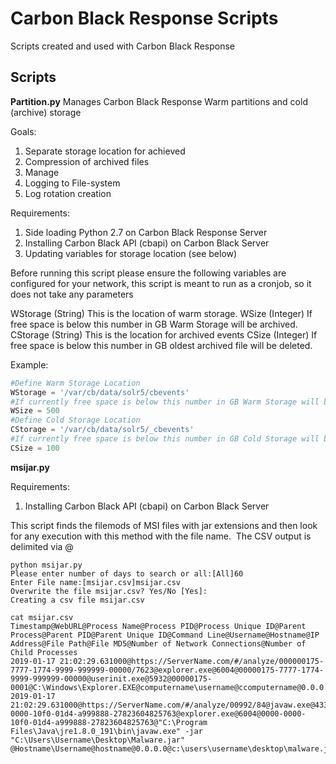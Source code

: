 # Carbon Black Response Scripts
Scripts created and used with Carbon Black Response

## Scripts
**Partition.py**
Manages Carbon Black Response Warm partitions and cold (archive) storage

Goals:
1. Separate storage location for achieved
2. Compression of archived files
3. Manage
4. Logging to File-system
5. Log rotation creation


Requirements:
1. Side loading Python 2.7 on Carbon Black Response Server
2. Installing Carbon Black  API (cbapi) on Carbon Black Server
3. Updating variables for storage location (see below)

Before running this script please ensure the following variables are configured for your network, this script is meant to run as a cronjob, so it does not take any parameters 



WStorage (String)  This is the location of warm storage.
WSize (Integer)    If free space is below this number in GB Warm Storage will be archived.
CStorage (String) This is the location for archived events
CSize (Integer) If free space is below this  number in GB oldest archived file will be deleted.

Example:
```python
#Define Warm Storage Location
WStorage = '/var/cb/data/solr5/cbevents'
#If currently free space is below this number in GB Warm Storage will be archived.
WSize = 500
#Define Cold Storage Location 
CStorage = '/var/cb/data/solr5/_cbevents'
#If currently free space is below this number in GB Cold Storage will be deleted 
CSize = 100
```


**msijar.py**

Requirements:
1. Installing Carbon Black API (cbapi) on Carbon Black Server

This script finds the filemods of MSI files with jar extensions and then look for any execution with this method with the file name.  The CSV output is delimited via @ 
```
python msijar.py 
Please enter number of days to search or all:[All]60 
Enter File name:[msijar.csv]msijar.csv 
Overwrite the file msijar.csv? Yes/No [Yes]: 
Creating a csv file msijar.csv
```
```
cat msijar.csv 
Timestamp@WebURL@Process Name@Process PID@Process Unique ID@Parent Process@Parent PID@Parent Unique ID@Command Line@Username@Hostname@IP Address@File Path@File MD5@Number of Network Connections@Number of Child Processes
2019-01-17 21:02:29.631000@https://ServerName.com/#/analyze/000000175-7777-1774-9999-999999-00000/7623@explorer.exe@6004@00000175-7777-1774-9999-999999-00000@userinit.exe@5932@00000175-0001@C:\Windows\Explorer.EXE@computername\username@ccomputername@0.0.0.0@c:\users\tbrady\desktop\malware.jar@d07fa3f1ace1936e3f7@0@4
2019-01-17 21:02:29.631000@https://ServerName.com/#/analyze/00992/84@javaw.exe@4336@000-0000-10f0-01d4-a999888-27823604825763@explorer.exe@6004@0000-0000-10f0-01d4-a999888-27823604825763@"C:\Program Files\Java\jre1.8.0_191\bin\javaw.exe" -jar "C:\Users\Username\Desktop\Malware.jar" @Hostname\Username@hostname@0.0.0.0@c:\users\username\desktop\malware.jar@d07fa3f1ace1936e3f7@0@6
```


